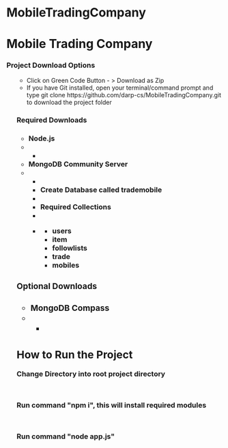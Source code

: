 # MobileTradingCompany

<h1> Mobile Trading Company</h1>

<h3> Project Download Options </h3>
<ul>

<ul>
    <li>Click on Green Code Button - > Download as Zip </li>
    <li>If you have Git installed, open your terminal/command prompt and type git clone https://github.com/darp-cs/MobileTradingCompany.git to download the project folder </li>
</ul>
    
<h3> Required Downloads <h3>
<ul>
    <li>Node.js </li>
        <li>
            <ul>
                <li> <a href="https://nodejs.org/en/download/"></a></li>
            </ul>
        </li>
    <li> MongoDB Community Server</li>
        <li>
            <ul>
                <li><a href="https://www.mongodb.com/try/download/community"></a> </li>
                <li>Create Database called trademobile<li>
                <li><strong>Required Collections<strong><li>
                <li>
                    <ul>
                        <li> users</li>
                        <li> item </li>
                        <li> followlists</li>
                        <li> trade </li>
                        <li> mobiles</li>
                    </ul>
            </ul>
        </li>
</ul>

<h3>Optional Downloads <h3>
<ul>
    <li> MongoDB Compass </li>
    <li>
        <ul>
            <li><a href="https://www.mongodb.com/try/download/compass"></a></li>
        </ul>
    </li>
</ul>


<h2> How to Run the Project </h2>
<p>Change Directory into root project directory</p>
<br>
<p>Run command "npm i", this will install required modules</p>
<br>
<p>Run command "node app.js"</p>


